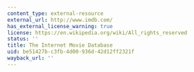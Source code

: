 ```yaml
---
content_type: external-resource
external_url: http://www.imdb.com/
has_external_license_warning: true
license: https://en.wikipedia.org/wiki/All_rights_reserved
status: ''
title: The Internet Movie Database
uid: be51427b-c3fb-4d00-936d-42d12ff2321f
wayback_url: ''
---
```

